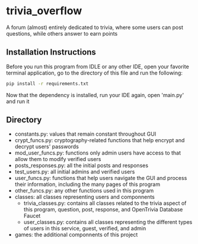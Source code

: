 # trivia_overflow
A forum (almost) entirely dedicated to trivia, where some users can post questions, while others answer to earn points


## Installation Instructions
Before you run this program from IDLE or any other IDE, open your favorite terminal application, go to the directory of this file and run the following:

```bash
pip install -r requirements.txt
```

Now that the dependency is installed, run your IDE again, open 'main.py' and run it


## Directory
* constants.py: values that remain constant throughout GUI
* crypt_funcs.py: cryptography-related functions that help encrypt and decrypt users' passwords
* mod_user_funcs.py: functions only admin users have access to that allow them to modify verified users
* posts_responses.py: all the initial posts and responses
* test_users.py: all initial admins and verified users
* user_funcs.py: functions that help users navigate the GUI and process their information, including the many pages of this program
* other_funcs.py: any other functions used in this program
* classes: all classes representing users and componnents
   * trivia_classes.py: contains all classes related to the trivia aspect of this program, question, post, response, and OpenTrivia Database Faucet
   * user_classes.py: contains all classes representing the different types of users in this service, guest, verified, and admin
* games: the additional componnents of this project
